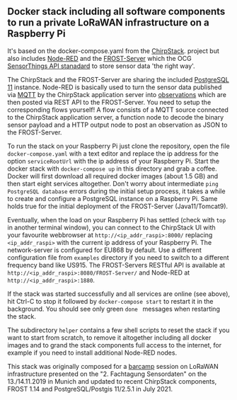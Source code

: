 ## Docker stack including all software components to run a private LoRaWAN infrastructure on a Raspberry Pi

It's based on the docker-compose.yaml from the [ChirpStack](https://github.com/brocaar/chirpstack-docker).
project but also includes [Node-RED](https://nodered.org) and the [FROST-Server](https://github.com/FraunhoferIOSB/FROST-Server)
which the OCG [SensorThings API stanadard](https://www.opengeospatial.org/standards/sensorthings) to store
sensor data 'the right way'.

The ChirpStack and the FROST-Server are sharing the included [PostgreSQL 11](https://postgresql.org) instance.
Node-RED is basically used to turn the sensor data published via [MQTT](https://en.wikipedia.org/wiki/MQTT)
by the ChirpStack application server into [observations](https://docs.opengeospatial.org/is/15-078r6/15-078r6.html#31)
which are then posted via REST API to the FROST-Server. You need to setup the corresponding flows yourself!
A flow consists of a MQTT source connected to the ChirpStack application server, a function node to decode
the binary sensor payload and a HTTP output node to post an observation as JSON to the FROST-Server.

To run the stack on your Raspberry Pi just clone the repository, open the file `docker-compose.yaml`
with a text editor and replace the ip address for the option `serviceRootUrl` with the ip address
of your Raspberry Pi. Start the docker stack with `docker-compose up` in this directory and
grab a coffee. Docker will first download all required docker images (about 1.5 GB) and then
start eight services altogether. Don't worry about intermediate `ping PostgreSQL database` errors
during the initial setup process, it takes a while to create and configure a PostgreSQL instance
on a Raspberry Pi. Same holds true for the initial deployment of the FROST-Server (Java11/Tomcat9).

Eventually, when the load on your Raspberry Pi has settled (check with `top` in another terminal window),
you can connect to the ChirpStack UI with your favourite webbrowser at `http://<ip_addr_raspi>:8000/`
replacing `<ip_addr_raspi>` with the current ip address of your Raspberry Pi. The network-server is
configured for EU868 by default. Use a different configuration file from ``examples`` directory
if you need to switch to a different frequency band like US915. The FROST-Servers RESTful API is
 available at `http://<ip_addr_raspi>:8080/FROST-Server/` and Node-RED at `http://<ip_addr_raspi>:1880`.

If the stack was started successfully and all services are online (see above), hit Ctrl-C to stop
it followed by ``docker-compose start`` to restart it in the background. You should see only green
``done `` messages when restarting the stack.

The subdirectory `helper` contains a few shell scripts to reset the stack if you want to start
from scratch, to remove it altogether including all docker images and to grand the stack components
full access to the internet, for example if you need to install additional Node-RED nodes.

This stack was originally composed for a [barcamp](https://barcamptools.eu/SensorCamp/) session on
LoRaWAN infrastructure presented on the "2. Fachtagung Sensordaten" on the 13./14.11.2019 in Munich
and updated to recent ChirpStack components, FROST 1.14 and PostgreSQL/Postgis 11/2.5.1 in July 2021.
